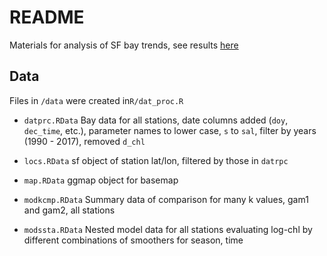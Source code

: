 # README

Materials for analysis of SF bay trends, see results [here](http://162.243.131.102:3838/SFbaytrends/mods.Rmd)

## Data

Files in `/data` were created in`R/dat_proc.R`

* `datprc.RData` Bay data for all stations, date columns added (`doy`, `dec_time`, etc.), parameter names to lower case, `s` to `sal`, filter by years (1990 - 2017), removed `d_chl`

* `locs.RData` sf object of station lat/lon, filtered by those in `datrpc`

* `map.RData` ggmap object for basemap 

* `modkcmp.RData` Summary data of comparison for many k values, gam1 and gam2, all stations

* `modssta.RData` Nested model data for all stations evaluating log-chl by different combinations of smoothers for season, time

